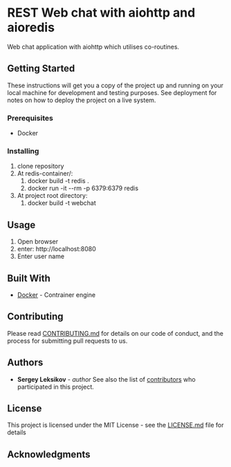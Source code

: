
# REST Web chat with aiohttp and aioredis

Web chat application with aiohttp which utilises co-routines.

## Getting Started

These instructions will get you a copy of the project up and running on your local machine for development and testing purposes. See deployment for notes on how to deploy the project on a live system.

### Prerequisites
- Docker


### Installing


1. clone repository
2. At redis-container/:
	1. docker build 	-t redis .
	2. docker run -it --rm  -p 6379:6379 redis
3. At project root directory:
	1. docker build -t webchat 


## Usage

1. Open browser
2. enter: http://localhost:8080
3. Enter user name
 
## Built With

* [Docker](http://www.docker.com/) - Contrainer engine
## Contributing

Please read [CONTRIBUTING.md](https://gist.github.com/PurpleBooth/b24679402957c63ec426) for details on our code of conduct, and the process for submitting pull requests to us.


## Authors

* **Sergey Leksikov** - *author* 
See also the list of [contributors](https://github.com/your/project/contributors) who participated in this project.

## License

This project is licensed under the MIT License - see the [LICENSE.md](LICENSE.md) file for details

## Acknowledgments

